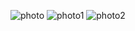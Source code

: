 ![photo](https://github.com/satishgupta2/StopWatch/assets/126942680/1b957e01-9331-4338-bfab-87017a5cfcc1)
![photo1](https://github.com/satishgupta2/StopWatch/assets/126942680/fd033ffc-ffda-472c-8d92-b9926f536f66)
![photo2](https://github.com/satishgupta2/StopWatch/assets/126942680/ba772dcd-cdf7-4253-a0ac-5c75078bc4e7)
